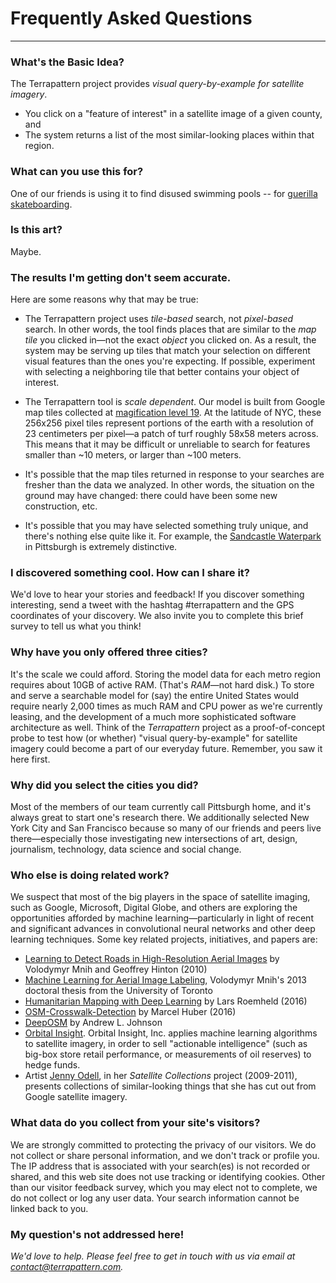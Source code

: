 # Frequently Asked Questions

---

### What's the Basic Idea? 

The Terrapattern project provides *visual query-by-example for satellite imagery*. 

* You click on a "feature of interest" in a satellite image of a given county, and
* The system returns a list of the most similar-looking places within that region.


### What can you use this for? 

One of our friends is using it to find disused swimming pools -- for [guerilla skateboarding](http://www.epictv.com/media/podcast/inside-californias-guerrilla-pool-skate-scene-%7C-pool-nation-ep-1/600243). 

### Is this art? 

Maybe. 

### The results I'm getting don't seem accurate. 

Here are some reasons why that may be true: 

* The Terrapattern project uses *tile-based* search, not *pixel-based* search. In other words, the tool finds places that are similar to the *map tile* you clicked in—not the exact *object* you clicked on. As a result, the system may be serving up tiles that match your selection on different visual features than the ones you're expecting. If possible, experiment with selecting a neighboring tile that better contains your object of interest.

* The Terrapattern tool is *scale dependent*. Our model is built from Google map tiles collected at [magification level 19](http://gis.stackexchange.com/questions/7430/what-ratio-scales-do-google-maps-zoom-levels-correspond-to). At the latitude of NYC, these 256x256 pixel tiles represent portions of the earth with a resolution of 23 centimeters per pixel—a patch of turf roughly 58x58 meters across. This means that it may be difficult or unreliable to search for features smaller than ~10 meters, or larger than ~100 meters.

* It's possible that the map tiles returned in response to your searches are fresher than the data we analyzed. In other words, the situation on the ground may have changed: there could have been some new construction, etc. 

* It's possible that you may have selected something truly unique, and there's nothing else quite like it. For example, the [Sandcastle Waterpark](https://www.google.com/maps/place/Sandcastle+Water+Park/@40.3980801,-79.9275436,604a,20y,317.39h/data=!3m1!1e3!4m5!3m4!1s0x8834f02d67fb76bd:0xf1b45395cec34844!8m2!3d40.3979202!4d-79.9273153) in Pittsburgh is extremely distinctive. 


### I discovered something cool. How can I share it?

We'd love to hear your stories and feedback! If you discover something interesting, send a tweet with the hashtag #terrapattern and the GPS coordinates of your discovery. We also invite you to complete this brief survey to tell us what you think!

### Why have you only offered three cities? 

It's the scale we could afford. Storing the model data for each metro region requires about 10GB of active RAM. (That's *RAM*—not hard disk.) To store and serve a searchable model for (say) the entire United States would require nearly 2,000 times as much RAM and CPU power as we're currently leasing, and the development of a much more sophisticated software architecture as well. Think of the *Terrapattern* project as a proof-of-concept probe to test how (or whether) "visual query-by-example" for satellite imagery could become a part of our everyday future. Remember, you saw it here first. 

### Why did you select the cities you did? 

Most of the members of our team currently call Pittsburgh home, and it's always great to start one's research there. We additionally selected New York City and San Francisco because so many of our friends and peers live there—especially those investigating new intersections of art, design, journalism, technology, data science and social change.

### Who else is doing related work? 

We suspect that most of the big players in the space of satellite imaging, such as Google, Microsoft, Digital Globe, and others are exploring the opportunities afforded by machine learning—particularly in light of recent and significant advances in convolutional neural networks and other deep learning techniques. Some key related projects, initiatives, and papers are:

* [Learning to Detect Roads in High-Resolution Aerial
Images](http://www.cs.toronto.edu/~fritz/absps/road_detection.pdf) by Volodymyr Mnih and Geoffrey Hinton (2010) 
* [Machine Learning for Aerial Image Labeling](https://www.cs.toronto.edu/~vmnih/docs/Mnih_Volodymyr_PhD_Thesis.pdf), Volodymyr Mnih's 2013 doctoral thesis from the University of Toronto
* [Humanitarian Mapping with Deep Learning](https://github.com/larsroemheld/OSM-HOT-ConvNet) by Lars Roemheld (2016)
* [OSM-Crosswalk-Detection](https://github.com/geometalab/OSM-Crosswalk-Detection) by Marcel Huber (2016)
* [DeepOSM](https://github.com/trailbehind/DeepOSM) by Andrew L. Johnson
* [Orbital Insight](https://orbitalinsight.com/). Orbital Insight, Inc. applies machine learning algorithms to satellite imagery, in order to sell "actionable intelligence" (such as big-box store retail performance, or measurements of oil reserves) to hedge funds.
* Artist [Jenny Odell](http://www.jennyodell.com/satellite.html), in her *Satellite Collections* project (2009-2011), presents collections of similar-looking things that she has cut out from Google satellite imagery.

### What data do you collect from your site's visitors? 

We are strongly committed to protecting the privacy of our visitors. We do not collect or share personal information, and we don't track or profile you. The IP address that is associated with your search(es) is not recorded or shared, and this web site does not use tracking or identifying cookies. Other than our visitor feedback survey, which you may elect not to complete, we do not collect or log any user data. Your search information cannot be linked back to you.

### My question's not addressed here!

*We'd love to help. Please feel free to get in touch with us via email at [contact@terrapattern.com](mailto:contact@terrapattern.com).*

